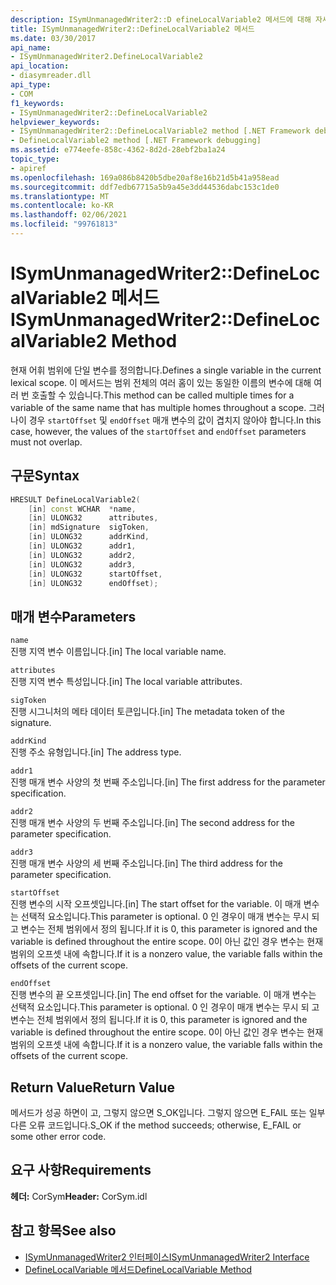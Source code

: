 ```yaml
---
description: ISymUnmanagedWriter2::D efineLocalVariable2 메서드에 대해 자세히 알아보세요.
title: ISymUnmanagedWriter2::DefineLocalVariable2 메서드
ms.date: 03/30/2017
api_name:
- ISymUnmanagedWriter2.DefineLocalVariable2
api_location:
- diasymreader.dll
api_type:
- COM
f1_keywords:
- ISymUnmanagedWriter2::DefineLocalVariable2
helpviewer_keywords:
- ISymUnmanagedWriter2::DefineLocalVariable2 method [.NET Framework debugging]
- DefineLocalVariable2 method [.NET Framework debugging]
ms.assetid: e774eefe-858c-4362-8d2d-28ebf2ba1a24
topic_type:
- apiref
ms.openlocfilehash: 169a086b8420b5dbe20af8e16b21d5b41a958ead
ms.sourcegitcommit: ddf7edb67715a5b9a45e3dd44536dabc153c1de0
ms.translationtype: MT
ms.contentlocale: ko-KR
ms.lasthandoff: 02/06/2021
ms.locfileid: "99761813"
---
```

# <a name="isymunmanagedwriter2definelocalvariable2-method"></a><span data-ttu-id="dcc53-103">ISymUnmanagedWriter2::DefineLocalVariable2 메서드</span><span class="sxs-lookup"><span data-stu-id="dcc53-103">ISymUnmanagedWriter2::DefineLocalVariable2 Method</span></span>

<span data-ttu-id="dcc53-104">현재 어휘 범위에 단일 변수를 정의합니다.</span><span class="sxs-lookup"><span data-stu-id="dcc53-104">Defines a single variable in the current lexical scope.</span></span> <span data-ttu-id="dcc53-105">이 메서드는 범위 전체의 여러 홈이 있는 동일한 이름의 변수에 대해 여러 번 호출할 수 있습니다.</span><span class="sxs-lookup"><span data-stu-id="dcc53-105">This method can be called multiple times for a variable of the same name that has multiple homes throughout a scope.</span></span> <span data-ttu-id="dcc53-106">그러나이 경우 `startOffset` 및 `endOffset` 매개 변수의 값이 겹치지 않아야 합니다.</span><span class="sxs-lookup"><span data-stu-id="dcc53-106">In this case, however, the values of the `startOffset` and `endOffset` parameters must not overlap.</span></span>  
  
## <a name="syntax"></a><span data-ttu-id="dcc53-107">구문</span><span class="sxs-lookup"><span data-stu-id="dcc53-107">Syntax</span></span>  
  
```cpp  
HRESULT DefineLocalVariable2(  
    [in] const WCHAR  *name,  
    [in] ULONG32      attributes,  
    [in] mdSignature  sigToken,  
    [in] ULONG32      addrKind,  
    [in] ULONG32      addr1,  
    [in] ULONG32      addr2,  
    [in] ULONG32      addr3,  
    [in] ULONG32      startOffset,  
    [in] ULONG32      endOffset);  
```  
  
## <a name="parameters"></a><span data-ttu-id="dcc53-108">매개 변수</span><span class="sxs-lookup"><span data-stu-id="dcc53-108">Parameters</span></span>  

 `name`  
 <span data-ttu-id="dcc53-109">진행 지역 변수 이름입니다.</span><span class="sxs-lookup"><span data-stu-id="dcc53-109">[in] The local variable name.</span></span>  
  
 `attributes`  
 <span data-ttu-id="dcc53-110">진행 지역 변수 특성입니다.</span><span class="sxs-lookup"><span data-stu-id="dcc53-110">[in] The local variable attributes.</span></span>  
  
 `sigToken`  
 <span data-ttu-id="dcc53-111">진행 시그니처의 메타 데이터 토큰입니다.</span><span class="sxs-lookup"><span data-stu-id="dcc53-111">[in] The metadata token of the signature.</span></span>  
  
 `addrKind`  
 <span data-ttu-id="dcc53-112">진행 주소 유형입니다.</span><span class="sxs-lookup"><span data-stu-id="dcc53-112">[in] The address type.</span></span>  
  
 `addr1`  
 <span data-ttu-id="dcc53-113">진행 매개 변수 사양의 첫 번째 주소입니다.</span><span class="sxs-lookup"><span data-stu-id="dcc53-113">[in] The first address for the parameter specification.</span></span>  
  
 `addr2`  
 <span data-ttu-id="dcc53-114">진행 매개 변수 사양의 두 번째 주소입니다.</span><span class="sxs-lookup"><span data-stu-id="dcc53-114">[in] The second address for the parameter specification.</span></span>  
  
 `addr3`  
 <span data-ttu-id="dcc53-115">진행 매개 변수 사양의 세 번째 주소입니다.</span><span class="sxs-lookup"><span data-stu-id="dcc53-115">[in] The third address for the parameter specification.</span></span>  
  
 `startOffset`  
 <span data-ttu-id="dcc53-116">진행 변수의 시작 오프셋입니다.</span><span class="sxs-lookup"><span data-stu-id="dcc53-116">[in] The start offset for the variable.</span></span> <span data-ttu-id="dcc53-117">이 매개 변수는 선택적 요소입니다.</span><span class="sxs-lookup"><span data-stu-id="dcc53-117">This parameter is optional.</span></span> <span data-ttu-id="dcc53-118">0 인 경우이 매개 변수는 무시 되 고 변수는 전체 범위에서 정의 됩니다.</span><span class="sxs-lookup"><span data-stu-id="dcc53-118">If it is 0, this parameter is ignored and the variable is defined throughout the entire scope.</span></span> <span data-ttu-id="dcc53-119">0이 아닌 값인 경우 변수는 현재 범위의 오프셋 내에 속합니다.</span><span class="sxs-lookup"><span data-stu-id="dcc53-119">If it is a nonzero value, the variable falls within the offsets of the current scope.</span></span>  
  
 `endOffset`  
 <span data-ttu-id="dcc53-120">진행 변수의 끝 오프셋입니다.</span><span class="sxs-lookup"><span data-stu-id="dcc53-120">[in] The end offset for the variable.</span></span> <span data-ttu-id="dcc53-121">이 매개 변수는 선택적 요소입니다.</span><span class="sxs-lookup"><span data-stu-id="dcc53-121">This parameter is optional.</span></span> <span data-ttu-id="dcc53-122">0 인 경우이 매개 변수는 무시 되 고 변수는 전체 범위에서 정의 됩니다.</span><span class="sxs-lookup"><span data-stu-id="dcc53-122">If it is 0, this parameter is ignored and the variable is defined throughout the entire scope.</span></span> <span data-ttu-id="dcc53-123">0이 아닌 값인 경우 변수는 현재 범위의 오프셋 내에 속합니다.</span><span class="sxs-lookup"><span data-stu-id="dcc53-123">If it is a nonzero value, the variable falls within the offsets of the current scope.</span></span>  
  
## <a name="return-value"></a><span data-ttu-id="dcc53-124">Return Value</span><span class="sxs-lookup"><span data-stu-id="dcc53-124">Return Value</span></span>  

 <span data-ttu-id="dcc53-125">메서드가 성공 하면이 고, 그렇지 않으면 S_OK입니다. 그렇지 않으면 E_FAIL 또는 일부 다른 오류 코드입니다.</span><span class="sxs-lookup"><span data-stu-id="dcc53-125">S_OK if the method succeeds; otherwise, E_FAIL or some other error code.</span></span>  
  
## <a name="requirements"></a><span data-ttu-id="dcc53-126">요구 사항</span><span class="sxs-lookup"><span data-stu-id="dcc53-126">Requirements</span></span>  

 <span data-ttu-id="dcc53-127">**헤더:** CorSym</span><span class="sxs-lookup"><span data-stu-id="dcc53-127">**Header:** CorSym.idl</span></span>  
  
## <a name="see-also"></a><span data-ttu-id="dcc53-128">참고 항목</span><span class="sxs-lookup"><span data-stu-id="dcc53-128">See also</span></span>

- [<span data-ttu-id="dcc53-129">ISymUnmanagedWriter2 인터페이스</span><span class="sxs-lookup"><span data-stu-id="dcc53-129">ISymUnmanagedWriter2 Interface</span></span>](isymunmanagedwriter2-interface.md)
- [<span data-ttu-id="dcc53-130">DefineLocalVariable 메서드</span><span class="sxs-lookup"><span data-stu-id="dcc53-130">DefineLocalVariable Method</span></span>](isymunmanagedwriter-definelocalvariable-method.md)
